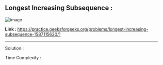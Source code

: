 ## Longest Increasing Subsequence :

![image](https://user-images.githubusercontent.com/23376002/167625175-3ee86eb1-6124-456a-aefd-4de9b03721c6.png)


**Link :** https://practice.geeksforgeeks.org/problems/longest-increasing-subsequence-1587115620/1


------------------------------------------------------------------------------------------------------------------------------------------------------


Solution :

Time Complexity :


